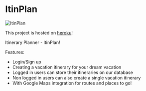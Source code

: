 # ItinPlan

![ItinPlan](https://github.com/orbital2018-itinplan/ItinPlan/blob/master/website-image.jpeg)


This project is hosted on [heroku](https://itinplan.herokuapp.com/)!

Itinerary Planner - ItinPlan!

Features:
- Login/Sign up
- Creating a vacation itinerary for your dream vacation
- Logged in users can store their itineraries on our database
- Non logged in users can also create a single vacation itinerary
- With Google Maps integration for routes and places to go!
